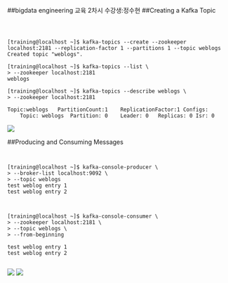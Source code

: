 
##bigdata engineering  교육 2차시 수강생:정수현
##Creating a Kafka Topic
<pre><code>


[training@localhost ~]$ kafka-topics --create --zookeeper localhost:2181 --replication-factor 1 --partitions 1 --topic weblogs
Created topic "weblogs".

[training@localhost ~]$ kafka-topics --list \
> --zookeeper localhost:2181
weblogs

[training@localhost ~]$ kafka-topics --describe weblogs \
> --zookeeper localhost:2181

Topic:weblogs	PartitionCount:1	ReplicationFactor:1	Configs:
	Topic: weblogs	Partition: 0	Leader: 0	Replicas: 0	Isr: 0
</code></pre>

<img src="https://github.com/pjpjpjq/data_ingest/blob/master/Kafka/weblogs.JPG?raw=true"></img>


##Producing and Consuming Messages
<pre><code>

[training@localhost ~]$ kafka-console-producer \
> --broker-list localhost:9092 \
> --topic weblogs
test weblog entry 1
test weblog entry 2



[training@localhost ~]$ kafka-console-consumer \
> --zookeeper localhost:2181 \
> --topic weblogs \
> --from-beginning

test weblog entry 1
test weblog entry 2

</code></pre>

<img src="https://github.com/pjpjpjq/data_ingest/blob/master/Kafka/consumer.JPG?raw=true"></img>
<img src="https://github.com/pjpjpjq/data_ingest/blob/master/Kafka/weblogs2.JPG?raw=true"></img>
